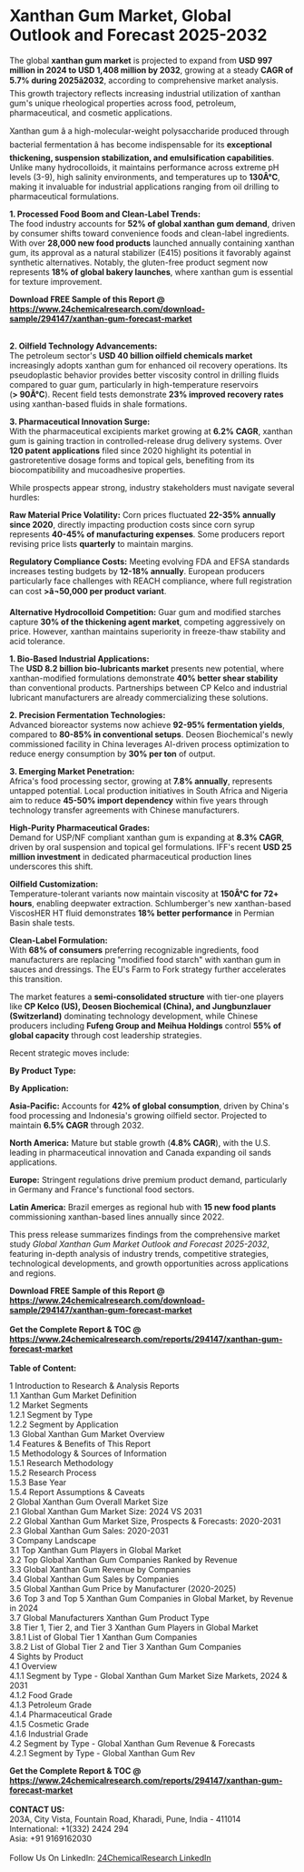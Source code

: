 <h1>Xanthan Gum Market, Global Outlook and Forecast 2025-2032</h1><p>The global <strong>xanthan gum market</strong> is projected to expand from <strong>USD 997 million in 2024 to USD 1,408 million by 2032</strong>, growing at a steady <strong>CAGR of 5.7% during 2025â2032</strong>, according to comprehensive market analysis. This growth trajectory reflects increasing industrial utilization of xanthan gum's unique rheological properties across food, petroleum, pharmaceutical, and cosmetic applications.</p><p>Xanthan gum â a high-molecular-weight polysaccharide produced through bacterial fermentation â has become indispensable for its <strong>exceptional thickening, suspension stabilization, and emulsification capabilities</strong>. Unlike many hydrocolloids, it maintains performance across extreme pH levels (3-9), high salinity environments, and temperatures up to <strong>130Â°C</strong>, making it invaluable for industrial applications ranging from oil drilling to pharmaceutical formulations.</p><p><strong>1. Processed Food Boom and Clean-Label Trends:</strong><br>
The food industry accounts for <strong>52% of global xanthan gum demand</strong>, driven by consumer shifts toward convenience foods and clean-label ingredients. With over <strong>28,000 new food products</strong> launched annually containing xanthan gum, its approval as a natural stabilizer (E415) positions it favorably against synthetic alternatives. Notably, the gluten-free product segment now represents <strong>18% of global bakery launches</strong>, where xanthan gum is essential for texture improvement.</p><div><b>Download FREE Sample of this Report @ 
            <a href="https://www.24chemicalresearch.com/download-sample/294147/xanthan-gum-forecast-market">
            https://www.24chemicalresearch.com/download-sample/294147/xanthan-gum-forecast-market</a></b></div><br><p><strong>2. Oilfield Technology Advancements:</strong><br>
The petroleum sector's <strong>USD 40 billion oilfield chemicals market</strong> increasingly adopts xanthan gum for enhanced oil recovery operations. Its pseudoplastic behavior provides better viscosity control in drilling fluids compared to guar gum, particularly in high-temperature reservoirs (<strong>&gt; 90Â°C</strong>). Recent field tests demonstrate <strong>23% improved recovery rates</strong> using xanthan-based fluids in shale formations.</p><p><strong>3. Pharmaceutical Innovation Surge:</strong><br>
With the pharmaceutical excipients market growing at <strong>6.2% CAGR</strong>, xanthan gum is gaining traction in controlled-release drug delivery systems. Over <strong>120 patent applications</strong> filed since 2020 highlight its potential in gastroretentive dosage forms and topical gels, benefiting from its biocompatibility and mucoadhesive properties.</p><p>While prospects appear strong, industry stakeholders must navigate several hurdles:</p><p><strong>Raw Material Price Volatility:</strong> Corn prices fluctuated <strong>22-35% annually since 2020</strong>, directly impacting production costs since corn syrup represents <strong>40-45% of manufacturing expenses</strong>. Some producers report revising price lists <strong>quarterly</strong> to maintain margins.</p><p><strong>Regulatory Compliance Costs:</strong> Meeting evolving FDA and EFSA standards increases testing budgets by <strong>12-18% annually</strong>. European producers particularly face challenges with REACH compliance, where full registration can cost <strong>&gt;â¬50,000 per product variant</strong>.</p><p><strong>Alternative Hydrocolloid Competition:</strong> Guar gum and modified starches capture <strong>30% of the thickening agent market</strong>, competing aggressively on price. However, xanthan maintains superiority in freeze-thaw stability and acid tolerance.</p><p><strong>1. Bio-Based Industrial Applications:</strong><br>
The <strong>USD 8.2 billion bio-lubricants market</strong> presents new potential, where xanthan-modified formulations demonstrate <strong>40% better shear stability</strong> than conventional products. Partnerships between CP Kelco and industrial lubricant manufacturers are already commercializing these solutions.</p><p><strong>2. Precision Fermentation Technologies:</strong><br>
Advanced bioreactor systems now achieve <strong>92-95% fermentation yields</strong>, compared to <strong>80-85% in conventional setups</strong>. Deosen Biochemical's newly commissioned facility in China leverages AI-driven process optimization to reduce energy consumption by <strong>30% per ton</strong> of output.</p><p><strong>3. Emerging Market Penetration:</strong><br>
Africa's food processing sector, growing at <strong>7.8% annually</strong>, represents untapped potential. Local production initiatives in South Africa and Nigeria aim to reduce <strong>45-50% import dependency</strong> within five years through technology transfer agreements with Chinese manufacturers.</p><p><strong>High-Purity Pharmaceutical Grades:</strong><br>
	Demand for USP/NF compliant xanthan gum is expanding at <strong>8.3% CAGR</strong>, driven by oral suspension and topical gel formulations. IFF's recent <strong>USD 25 million investment</strong> in dedicated pharmaceutical production lines underscores this shift.</p><p><strong>Oilfield Customization:</strong><br>
	Temperature-tolerant variants now maintain viscosity at <strong>150Â°C for 72+ hours</strong>, enabling deepwater extraction. Schlumberger's new xanthan-based ViscosHER HT fluid demonstrates <strong>18% better performance</strong> in Permian Basin shale tests.</p><p><strong>Clean-Label Formulation:</strong><br>
	With <strong>68% of consumers</strong> preferring recognizable ingredients, food manufacturers are replacing "modified food starch" with xanthan gum in sauces and dressings. The EU's Farm to Fork strategy further accelerates this transition.</p><p>The market features a <strong>semi-consolidated structure</strong> with tier-one players like <strong>CP Kelco (US), Deosen Biochemical (China), and Jungbunzlauer (Switzerland)</strong> dominating technology development, while Chinese producers including <strong>Fufeng Group and Meihua Holdings</strong> control <strong>55% of global capacity</strong> through cost leadership strategies.</p><p>Recent strategic moves include:</p><p><strong>By Product Type:</strong></p><p><strong>By Application:</strong></p><p><strong>Asia-Pacific:</strong> Accounts for <strong>42% of global consumption</strong>, driven by China's food processing and Indonesia's growing oilfield sector. Projected to maintain <strong>6.5% CAGR</strong> through 2032.</p><p><strong>North America:</strong> Mature but stable growth (<strong>4.8% CAGR</strong>), with the U.S. leading in pharmaceutical innovation and Canada expanding oil sands applications.</p><p><strong>Europe:</strong> Stringent regulations drive premium product demand, particularly in Germany and France's functional food sectors.</p><p><strong>Latin America:</strong> Brazil emerges as regional hub with <strong>15 new food plants</strong> commissioning xanthan-based lines annually since 2022.</p><p>This press release summarizes findings from the comprehensive market study <em>Global Xanthan Gum Market Outlook and Forecast 2025-2032</em>, featuring in-depth analysis of industry trends, competitive strategies, technological developments, and growth opportunities across applications and regions.</p><div><b>Download FREE Sample of this Report @ 
            <a href="https://www.24chemicalresearch.com/download-sample/294147/xanthan-gum-forecast-market">
            https://www.24chemicalresearch.com/download-sample/294147/xanthan-gum-forecast-market</a></b></div><br><div><b>Get the Complete Report & TOC @ 
            <a href="https://www.24chemicalresearch.com/reports/294147/xanthan-gum-forecast-market">
            https://www.24chemicalresearch.com/reports/294147/xanthan-gum-forecast-market</a></b></div><br>
            <b>Table of Content:</b><p>1 Introduction to Research & Analysis Reports<br />
 1.1 Xanthan Gum Market Definition<br />
 1.2 Market Segments<br />
 1.2.1 Segment by Type<br />
 1.2.2 Segment by Application<br />
 1.3 Global Xanthan Gum Market Overview<br />
 1.4 Features & Benefits of This Report<br />
 1.5 Methodology & Sources of Information<br />
 1.5.1 Research Methodology<br />
 1.5.2 Research Process<br />
 1.5.3 Base Year<br />
 1.5.4 Report Assumptions & Caveats<br />
2 Global Xanthan Gum Overall Market Size<br />
 2.1 Global Xanthan Gum Market Size: 2024 VS 2031<br />
 2.2 Global Xanthan Gum Market Size, Prospects & Forecasts: 2020-2031<br />
 2.3 Global Xanthan Gum Sales: 2020-2031<br />
3 Company Landscape<br />
 3.1 Top Xanthan Gum Players in Global Market<br />
 3.2 Top Global Xanthan Gum Companies Ranked by Revenue<br />
 3.3 Global Xanthan Gum Revenue by Companies<br />
 3.4 Global Xanthan Gum Sales by Companies<br />
 3.5 Global Xanthan Gum Price by Manufacturer (2020-2025)<br />
 3.6 Top 3 and Top 5 Xanthan Gum Companies in Global Market, by Revenue in 2024<br />
 3.7 Global Manufacturers Xanthan Gum Product Type<br />
 3.8 Tier 1, Tier 2, and Tier 3 Xanthan Gum Players in Global Market<br />
 3.8.1 List of Global Tier 1 Xanthan Gum Companies<br />
 3.8.2 List of Global Tier 2 and Tier 3 Xanthan Gum Companies<br />
4 Sights by Product<br />
 4.1 Overview<br />
 4.1.1 Segment by Type - Global Xanthan Gum Market Size Markets, 2024 & 2031<br />
 4.1.2 Food Grade<br />
 4.1.3 Petroleum Grade<br />
 4.1.4 Pharmaceutical Grade<br />
 4.1.5 Cosmetic Grade<br />
 4.1.6 Industrial Grade<br />
 4.2 Segment by Type - Global Xanthan Gum Revenue & Forecasts<br />
 4.2.1 Segment by Type - Global Xanthan Gum Rev</p><div><b>Get the Complete Report & TOC @ 
            <a href="https://www.24chemicalresearch.com/reports/294147/xanthan-gum-forecast-market">
            https://www.24chemicalresearch.com/reports/294147/xanthan-gum-forecast-market</a></b></div><br><b>CONTACT US:</b><br>
            203A, City Vista, Fountain Road, Kharadi, Pune, India - 411014<br>
            International: +1(332) 2424 294<br>
            Asia: +91 9169162030 <br><br>
            Follow Us On LinkedIn: <a href="https://www.linkedin.com/company/24chemicalresearch/">24ChemicalResearch LinkedIn</a>